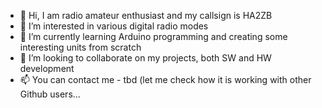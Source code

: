 - 👋 Hi, I am radio amateur enthusiast and my callsign is HA2ZB
- 👀 I’m interested in various digital radio modes
- 🌱 I’m currently learning Arduino programming and creating some interesting units from scratch
- 💞️ I’m looking to collaborate on my projects, both SW and HW development
- 📫 You can contact me - tbd (let me check how it is working with other Github users...

<!---
HA2ZB/HA2ZB is a ✨ special ✨ repository because its `README.md` (this file) appears on your GitHub profile.
You can click the Preview link to take a look at your changes.
--->
